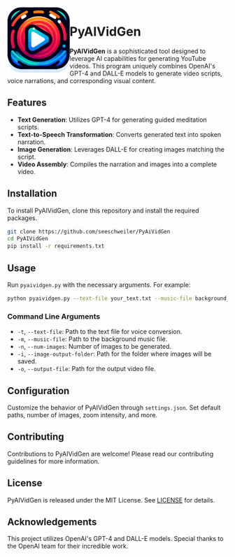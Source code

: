 <img src="logo.png" align="left" height="150">

# PyAIVidGen


**PyAIVidGen** is a sophisticated tool designed to leverage AI capabilities for generating YouTube videos. This program uniquely combines OpenAI's GPT-4 and DALL-E models to generate video scripts, voice narrations, and corresponding visual content.

## Features

- **Text Generation**: Utilizes GPT-4 for generating guided meditation scripts.
- **Text-to-Speech Transformation**: Converts generated text into spoken narration.
- **Image Generation**: Leverages DALL-E for creating images matching the script.
- **Video Assembly**: Compiles the narration and images into a complete video.

## Installation

To install PyAIVidGen, clone this repository and install the required packages.

```bash
git clone https://github.com/seeschweiler/PyAiVidGen
cd PyAIVidGen
pip install -r requirements.txt
```

## Usage

Run `pyaividgen.py` with the necessary arguments. For example:

```bash
python pyaividgen.py --text-file your_text.txt --music-file background_music.mp3
```

### Command Line Arguments

- `-t`, `--text-file`: Path to the text file for voice conversion.
- `-m`, `--music-file`: Path to the background music file.
- `-n`, `--num-images`: Number of images to be generated.
- `-i`, `--image-output-folder`: Path for the folder where images will be saved.
- `-o`, `--output-file`: Path for the output video file.

## Configuration

Customize the behavior of PyAIVidGen through `settings.json`. Set default paths, number of images, zoom intensity, and more.

## Contributing

Contributions to PyAIVidGen are welcome! Please read our contributing guidelines for more information.

## License

PyAIVidGen is released under the MIT License. See [LICENSE](LICENSE) for details.

## Acknowledgements

This project utilizes OpenAI's GPT-4 and DALL-E models. Special thanks to the OpenAI team for their incredible work.



